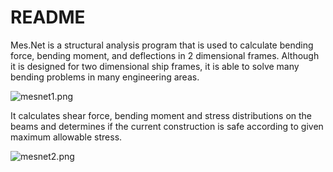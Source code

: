 # README #

Mes.Net is a structural analysis program that is used to calculate bending force, bending moment, and deflections in 2 dimensional frames. Although it is designed for two dimensional ship frames, it is able to solve many bending problems in many engineering areas.

![mesnet1.png](https://bitbucket.org/repo/pbr98r/images/250409121-mesnet1.png)

It calculates shear force, bending moment and stress distributions on the beams and determines if the current construction is safe according to given maximum allowable stress.

![mesnet2.png](https://bitbucket.org/repo/pbr98r/images/2126684469-mesnet2.png)
